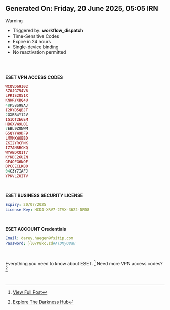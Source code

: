 #
## Generated On: Friday, 20 June 2025, 05:05 IRN

> [!WARNING]
>
> - Triggered by: **workflow_dispatch**
> - Time-Sensitive Codes
> - Expire in 24 hours
> - Single-device binding
> - No reactivation permitted <br><br/>

<br/>

**ESET VPN ACCESS CODES**

```ruby
WCQVD69I02
SZ0JG754V6
LPRIS2051X
KNKRYXBQ4U
48P58S98AJ
I2RYD5QBJT
2GXBB4Y12V
IG1OT2E6EM
HB6XVW9LO1
7EBL9Z0NWM
GSQYYW9DF9
LMMMXWOEBD
ZKI2YRCPNK
IZ7AN8RCKQ
WYABDXQ1T7
KYKDC26UZN
GF4OEG6NOF
DPCCECLKB0
04C3Y7IAFJ
YPKVLZUITV
```
<br/>

**ESET BUSINESS SECURITY LICENSE**

```yml
Expiry: 20/07/2025
License Key: HCD4-XRV7-2TVX-3622-DFD8
```
<br/>

**ESET ACCOUNT Credentials**

```yml
Email: darey.haegen@fsitip.com
Password: }l0?P8kc;zd#ATDMyO8aU
```
<br/>

Everything you need to know about ESET. [^1]
Need more VPN access codes? [^2]

<br/>

[^1]: [View Full Post](https://t.me/F_NiREvil/2113)

[^2]: [Explore The Darkness Hub](https://t.me/Eset_key_trial)
